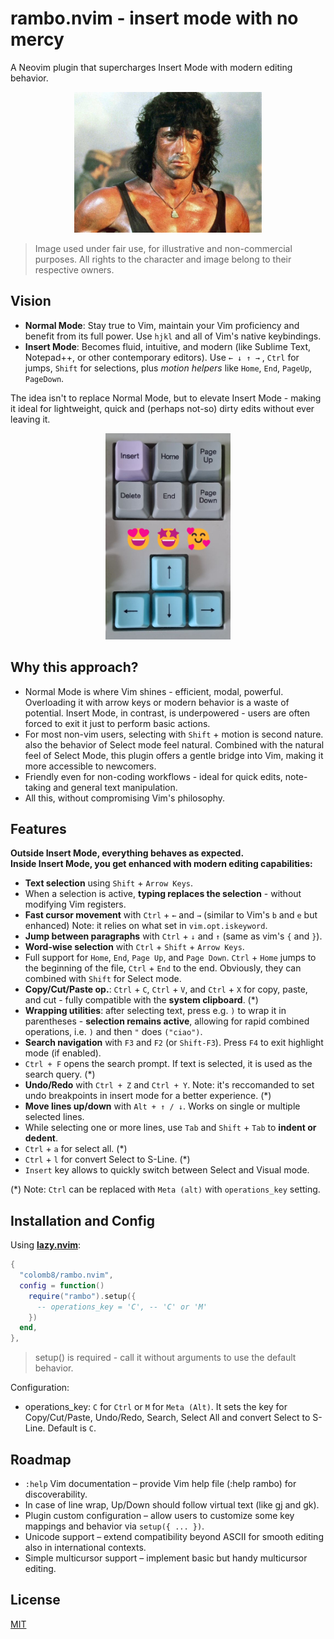 # rambo.nvim - insert mode with no mercy

A Neovim plugin that supercharges Insert Mode with modern editing behavior.
<p align="center"><img src="media/Rambo-1200x900.jpg" alt="insert mode with no mercy" width="300"/></p>

>Image used under fair use, for illustrative and non-commercial purposes. All rights to the character and image belong to their respective owners.

## Vision

- **Normal Mode**: Stay true to Vim, maintain your Vim proficiency and benefit from its full power. Use `hjkl` and all of Vim's native keybindings.
- **Insert Mode**: Becomes fluid, intuitive, and modern (like Sublime Text, Notepad++, or other contemporary editors). Use `← ↓ ↑ →` , `Ctrl` for jumps, `Shift` for selections, plus *motion helpers* like `Home`, `End`, `PageUp`, `PageDown`.

The idea isn't to replace Normal Mode, but to elevate Insert Mode - making it ideal for lightweight, quick and (perhaps not-so) dirty edits without ever leaving it.

<p align="center"><img src="media/lovethesekeys.jpg" alt="Love these keys..." width="200"/></p>

## Why this approach?

- Normal Mode is where Vim shines - efficient, modal, powerful. Overloading it with arrow keys or modern behavior is a waste of potential. Insert Mode, in contrast, is underpowered - users are often forced to exit it just to perform basic actions.
- For most non-vim users, selecting with `Shift` + motion is second nature. also the behavior of Select mode feel natural. Combined with the natural feel of Select Mode, this plugin offers a gentle bridge into Vim, making it more accessible to newcomers.
- Friendly even for non-coding workflows - ideal for quick edits, note-taking and general text manipulation.
- All this, without compromising Vim's philosophy.

## Features

**Outside Insert Mode, everything behaves as expected.**  
**Inside Insert Mode, you get enhanced with modern editing capabilities:**

- **Text selection** using `Shift` + `Arrow Keys`.
- When a selection is active, **typing replaces the selection** - without modifying Vim registers.
- **Fast cursor movement** with `Ctrl` + `←` and `→` (similar to Vim's `b` and `e` but enhanced) Note: it relies on what set in `vim.opt.iskeyword`.
- **Jump between paragraphs** with `Ctrl` + `↓` and `↑` (same as vim's `{` and `}`).
- **Word-wise selection** with `Ctrl` + `Shift` + `Arrow Keys`.
- Full support for `Home`, `End`, `Page Up`, and `Page Down`.
  `Ctrl` + `Home` jumps to the beginning of the file, `Ctrl` + `End` to the end. Obviously, they can combined with `Shift` for Select mode.
- **Copy/Cut/Paste op.**: `Ctrl` + `C`, `Ctrl` + `V`, and `Ctrl` + `X` for copy, paste, and cut - fully compatible with the **system clipboard**. (*)
- **Wrapping utilities**: after selecting text, press e.g. `)` to wrap it in parentheses - **selection remains active**, allowing for rapid combined operations, i.e. `)` and then `"` does `("ciao")`.
- **Search navigation** with `F3` and `F2` (or `Shift-F3`). Press `F4` to exit highlight mode (if enabled).
- `Ctrl + F` opens the search prompt. If text is selected, it is used as the search query. (*)
- **Undo/Redo** with `Ctrl + Z` and `Ctrl + Y`. Note: it's reccomanded to set undo breakpoints in insert mode for a better experience. (*)
- **Move lines up/down** with `Alt + ↑ / ↓`. Works on single or multiple selected lines.
- While selecting one or more lines, use `Tab` and `Shift` + `Tab` to **indent or dedent**.
- `Ctrl` + `a` for select all. (*)
- `Ctrl` + `l` for convert Select to S-Line. (*)
- `Insert` key allows to quickly switch between Select and Visual mode.

(*) Note: `Ctrl` can be replaced with `Meta (alt)` with `operations_key` setting.

## Installation and Config

Using [**lazy.nvim**](https://github.com/folke/lazy.nvim):

```lua
{
  "colomb8/rambo.nvim",
  config = function()
    require("rambo").setup({
      -- operations_key = 'C', -- 'C' or 'M'
    })
  end,
},
```
>setup() is required - call it without arguments to use the default behavior.

Configuration:
- operations_key: `C` for `Ctrl` or `M` for `Meta (Alt)`. It sets the key for Copy/Cut/Paste, Undo/Redo, Search, Select All and convert Select to S-Line. Default is `C`.


## Roadmap

- `:help` Vim documentation – provide Vim help file (:help rambo) for discoverability.
- In case of line wrap, Up/Down should follow virtual text (like gj and gk).
- Plugin custom configuration – allow users to customize some key mappings and behavior via `setup({ ... })`.
- Unicode support – extend compatibility beyond ASCII for smooth editing also in international contexts.
- Simple multicursor support – implement basic but handy multicursor editing.

## License

[MIT](LICENSE)
